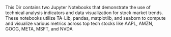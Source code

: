 This Dir contains two Jupyter Notebooks that demonstrate the use of technical analysis indicators and data visualization for stock market trends. These notebooks utilize TA-Lib, pandas, matplotlib, and seaborn to compute and visualize various metrics across top tech stocks like AAPL, AMZN, GOOG, META, MSFT, and NVDA